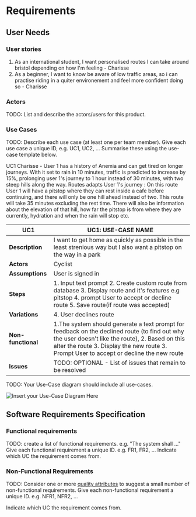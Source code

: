 # Requirements

## User Needs

### User stories
1. As an international student, I want personalised routes I can take around bristol depending on how I'm feeling - Charisse
2. As a beginner, I want to know be aware of low traffic areas, so i can practise riding in a quiter environement and feel more confident doing so - Charisse

### Actors
TODO: List and describe the actors/users for this product.

### Use Cases
TODO: Describe each use case (at least one per team member).
    Give each use case a unique ID, e.g. UC1, UC2, ...
    Summarise these using the use-case template below.

    
UC1 Charisse - User 1 has a history of Anemia and can get tired on longer journeys. With it set to rain in 10 minutes, traffic is predicted to increase by 15%, prolonging user 1's journey to 1 hour instead of 30 minutes, with two steep hills along the way. Routes adapts User 1's journey : On this route User 1 will have a pitstop where they can rest inside a cafe before continuing, and there will only be one hill ahead instead of two. This route will take 35 minutes excluding the rest time. There will also be information about the elevation of that hill, how far the pitstop is from where they are currently, hydration and when the rain will stop etc. 


| UC1 | UC1: USE-CASE NAME | 
| -------------------------------------- | ------------------- |
| **Description** | I want to get home as quickly as possible in the least strenious way but I also want a pitstop on the way in a park |
| **Actors** | Cyclist |
| **Assumptions** | User is signed in
| **Steps** | 1. Input text prompt 2. Create custom route from database 3. Display route and it's features e.g pitstop 4. prompt User to accept or decline route 5. Save route(if route was accepted) |
| **Variations** | 4. User declines route |
| **Non-functional** | 1.The system should generate a text prompt for feedback on the declined route (to find out why the user doesn't like the route), 2. Based on this alter the route 3. Display the new route 3. Prompt User to accept or decline the new route|
| **Issues** | TODO: OPTIONAL - List of issues that remain to be resolved |


TODO: Your Use-Case diagram should include all use-cases.

![Insert your Use-Case Diagram Here](images/use-case.png)

## Software Requirements Specification
### Functional requirements
TODO: create a list of functional requirements. 
    e.g. "The system shall ..."
    Give each functional requirement a unique ID. e.g. FR1, FR2, ...
    Indicate which UC the requirement comes from.


### Non-Functional Requirements
TODO: Consider one or more [quality attributes](https://en.wikipedia.org/wiki/ISO/IEC_9126) to suggest a small number of non-functional requirements.
Give each non-functional requirement a unique ID. e.g. NFR1, NFR2, ...

Indicate which UC the requirement comes from.
